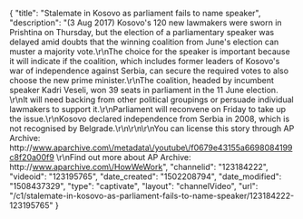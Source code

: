 {
    "title": "Stalemate in Kosovo as parliament fails to name speaker",
    "description": "(3 Aug 2017) Kosovo's 120 new lawmakers were sworn in Prishtina on Thursday, but the election of a parliamentary speaker was delayed amid doubts that the winning coalition from June's election can muster a majority vote.\r\nThe choice for the speaker is important because it will indicate if the coalition, which includes former leaders of Kosovo's war of independence against Serbia, can secure the required votes to also choose the new prime minister.\r\nThe coalition, headed by incumbent speaker Kadri Veseli, won 39 seats in parliament in the 11 June election. \r\nIt will need backing from other political groupings or persuade individual lawmakers to support it.\r\nParliament will reconvene on Friday to take up the issue.\r\nKosovo declared independence from Serbia in 2008, which is not recognised by Belgrade.\r\n\r\n\r\nYou can license this story through AP Archive: http:\/\/www.aparchive.com\/metadata\/youtube\/f0679e43155a6698084199c8f20a00f9 \r\nFind out more about AP Archive: http:\/\/www.aparchive.com\/HowWeWork",
    "channelid": "123184222",
    "videoid": "123195765",
    "date_created": "1502208794",
    "date_modified": "1508437329",
    "type": "captivate",
    "layout": "channelVideo",
    "url": "\/c1\/stalemate-in-kosovo-as-parliament-fails-to-name-speaker\/123184222-123195765"
}